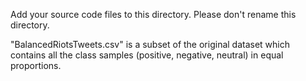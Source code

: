 Add your source code files to this directory. Please don't rename this directory.

"BalancedRiotsTweets.csv" is a subset of the original dataset which contains all the class samples (positive, negative, neutral) in equal proportions.

